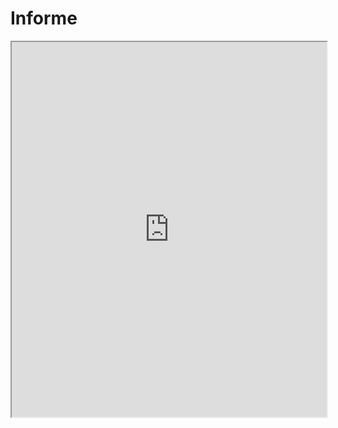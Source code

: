 ﻿# Informe 
<!DOCTYPE html>  
<html lang="en">  
<head>  
		<meta charset="UTF-8">  
		<meta name="viewport" content="width=device-width, initial-scale=1.0">  
		<title>Onshape Model Viewer</title>  
		<script src="https://cad.onshape.com/js/embed.js"></script>  
</head>  
<body>  
		<iframe src="https://cad.onshape.com/documents/48810522679692dac14fdaf2/w/8a74bd5aee4fb77c04011ad8/e/9111d3a8f4e21d776cf2ef90embedded=true" width="100%" height="600"></iframe>	
</body>  
</html>
